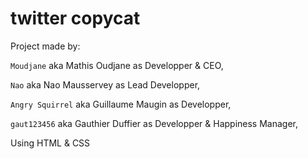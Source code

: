 # <h1> twitter copycat </h1>

Project made by:

```Moudjane``` aka Mathis Oudjane as Developper & CEO,

```Nao``` aka Nao Mausservey as Lead Developper,

```Angry Squirrel``` aka Guillaume Maugin as Developper,

```gaut123456``` aka Gauthier Duffier as Developper & Happiness Manager,

Using HTML & CSS
